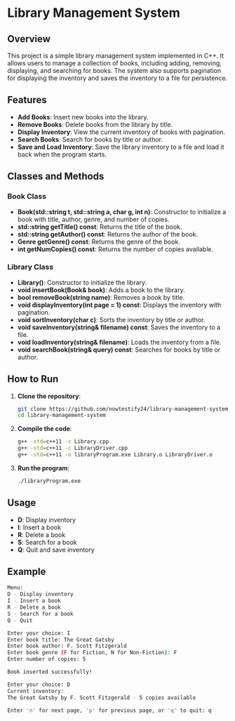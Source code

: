 # Library Management System

## Overview
This project is a simple library management system implemented in C++. It allows users to manage a collection of books, including adding, removing, displaying, and searching for books. The system also supports pagination for displaying the inventory and saves the inventory to a file for persistence.

## Features
- **Add Books**: Insert new books into the library.
- **Remove Books**: Delete books from the library by title.
- **Display Inventory**: View the current inventory of books with pagination.
- **Search Books**: Search for books by title or author.
- **Save and Load Inventory**: Save the library inventory to a file and load it back when the program starts.

## Classes and Methods

### Book Class
- **Book(std::string t, std::string a, char g, int n)**: Constructor to initialize a book with title, author, genre, and number of copies.
- **std::string getTitle() const**: Returns the title of the book.
- **std::string getAuthor() const**: Returns the author of the book.
- **Genre getGenre() const**: Returns the genre of the book.
- **int getNumCopies() const**: Returns the number of copies available.

### Library Class
- **Library()**: Constructor to initialize the library.
- **void insertBook(Book& book)**: Adds a book to the library.
- **bool removeBook(string name)**: Removes a book by title.
- **void displayInventory(int page = 1) const**: Displays the inventory with pagination.
- **void sortInventory(char c)**: Sorts the inventory by title or author.
- **void saveInventory(string& filename) const**: Saves the inventory to a file.
- **void loadInventory(string& filename)**: Loads the inventory from a file.
- **void searchBook(string& query) const**: Searches for books by title or author.

## How to Run
1. **Clone the repository**:
    ```sh
    git clone https://github.com/nowtestify24/library-management-system.git
    cd library-management-system
    ```

2. **Compile the code**:
    ```sh
    g++ -std=c++11 -c Library.cpp
    g++ -std=c++11 -c LibraryDriver.cpp
    g++ -std=c++11 -o libraryProgram.exe Library.o LibraryDriver.o
    ```

3. **Run the program**:
    ```sh
    ./libraryProgram.exe
    ```

## Usage
- **D**: Display inventory
- **I**: Insert a book
- **R**: Delete a book
- **S**: Search for a book
- **Q**: Quit and save inventory

## Example
```sh
Menu:
D - Display inventory
I - Insert a book
R - Delete a book
S - Search for a book
Q - Quit

Enter your choice: I
Enter book title: The Great Gatsby
Enter book author: F. Scott Fitzgerald
Enter book genre (F for Fiction, N for Non-Fiction): F
Enter number of copies: 5

Book inserted successfully!

Enter your choice: D
Current inventory:
The Great Gatsby by F. Scott Fitzgerald - 5 copies available

Enter 'n' for next page, 'p' for previous page, or 'q' to quit: q

